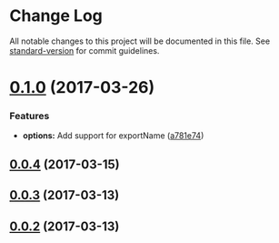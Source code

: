 # Change Log

All notable changes to this project will be documented in this file. See [standard-version](https://github.com/conventional-changelog/standard-version) for commit guidelines.

<a name="0.1.0"></a>
# [0.1.0](https://github.com/birhoff/remark-bemjson/compare/v0.0.4...v0.1.0) (2017-03-26)


### Features

* **options:** Add support for exportName ([a781e74](https://github.com/birhoff/remark-bemjson/commit/a781e74))



<a name="0.0.4"></a>
## [0.0.4](https://github.com/birhoff/remark-bemjson/compare/v0.0.3...v0.0.4) (2017-03-15)



<a name="0.0.3"></a>
## [0.0.3](https://github.com/birhoff/remark-bemjson/compare/v0.0.2...v0.0.3) (2017-03-13)



<a name="0.0.2"></a>
## [0.0.2](https://github.com/birhoff/remark-bemjson/compare/v0.0.1...v0.0.2) (2017-03-13)

